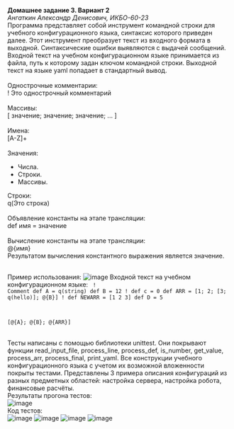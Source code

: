 <b>Домашнее задание 3. Вариант 2</b><br>
<i>Ангаткин Александр Денисович, ИКБО-60-23</i><br>
Программа представляет собой инструмент командной строки для учебного конфигурационного
языка, синтаксис которого приведен далее. Этот инструмент преобразует текст из
входного формата в выходной. Синтаксические ошибки выявляются с выдачей
сообщений.<br>
Входной текст на учебном конфигурационном языке принимается из
файла, путь к которому задан ключом командной строки. Выходной текст на
языке yaml попадает в стандартный вывод.<br><br>
Однострочные комментарии:<br>
! Это однострочный комментарий<br><br>
Массивы:<br>
[ значение; значение; значение; ... ]<br><br>
Имена:<br>
[A-Z]+<br><br>
Значения:
<ul>
<li>Числа.</li>
<li>Строки.</li>
<li>Массивы.</li>
</ul>
Строки:<br>
q(Это строка)<br><br>
Объявление константы на этапе трансляции:<br>
def имя = значение<br><br>
Вычисление константы на этапе трансляции:<br>
@{имя}<br>
Результатом вычисления константного выражения является значение.<br><br>

Пример использования:
![image](https://github.com/user-attachments/assets/71afc37d-01d5-4492-af3d-c22a50dda474)
Входной текст на учебном конфигурационном языке:
<code>
! Comment
def A = q(string)
def B = 12
! def c = 0
def ARR = [1; 2; [3; q(hello)]; @{B}]
! def NEWARR = [1 2 3]
def D = 5

[@{A}; @{B}; @{ARR}]
</code>

<br>Тесты написаны с помощью библиотеки unittest. Они покрывают функции read_input_file, process_line, process_def, is_number, get_value, process_arr, process_final, print_yaml. Все конструкции учебного конфигурационного языка с учетом их
возможной вложенности покрыты тестами. Представлены 3
примера описания конфигураций из разных предметных областей: настройка сервера, настройка робота, финансовые расчёты.
<br>Результаты прогона тестов:<br>
![image](https://github.com/user-attachments/assets/84fa486a-3310-46ff-889c-9e2e0e657f72)
<br>Код тестов:<br>
![image](https://github.com/user-attachments/assets/376b895e-cfd3-4ca2-b144-52f38e0b6fc9)
![image](https://github.com/user-attachments/assets/2ce6eea5-2014-4038-b86c-4426b0c13ed5)
![image](https://github.com/user-attachments/assets/e1ff62af-527e-4884-bbc0-11cdcaf16fde)
![image](https://github.com/user-attachments/assets/33af70a9-2829-436e-84bc-d2b0d1b95a38)
